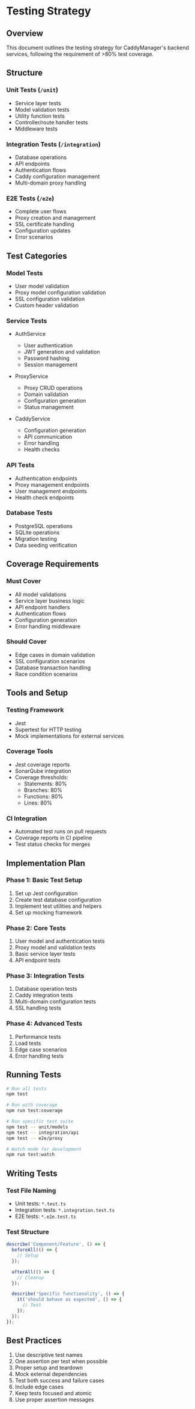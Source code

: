 # Testing Strategy

## Overview
This document outlines the testing strategy for CaddyManager's backend services, following the requirement of >80% test coverage.

## Structure

### Unit Tests (`/unit`)
- Service layer tests
- Model validation tests
- Utility function tests
- Controller/route handler tests
- Middleware tests

### Integration Tests (`/integration`)
- Database operations
- API endpoints
- Authentication flows
- Caddy configuration management
- Multi-domain proxy handling

### E2E Tests (`/e2e`)
- Complete user flows
- Proxy creation and management
- SSL certificate handling
- Configuration updates
- Error scenarios

## Test Categories

### Model Tests
- User model validation
- Proxy model configuration validation
- SSL configuration validation
- Custom header validation

### Service Tests
- AuthService
  - User authentication
  - JWT generation and validation
  - Password hashing
  - Session management

- ProxyService
  - Proxy CRUD operations
  - Domain validation
  - Configuration generation
  - Status management

- CaddyService
  - Configuration generation
  - API communication
  - Error handling
  - Health checks

### API Tests
- Authentication endpoints
- Proxy management endpoints
- User management endpoints
- Health check endpoints

### Database Tests
- PostgreSQL operations
- SQLite operations
- Migration testing
- Data seeding verification

## Coverage Requirements

### Must Cover
- All model validations
- Service layer business logic
- API endpoint handlers
- Authentication flows
- Configuration generation
- Error handling middleware

### Should Cover
- Edge cases in domain validation
- SSL configuration scenarios
- Database transaction handling
- Race condition scenarios

## Tools and Setup

### Testing Framework
- Jest
- Supertest for HTTP testing
- Mock implementations for external services

### Coverage Tools
- Jest coverage reports
- SonarQube integration
- Coverage thresholds:
  - Statements: 80%
  - Branches: 80%
  - Functions: 80%
  - Lines: 80%

### CI Integration
- Automated test runs on pull requests
- Coverage reports in CI pipeline
- Test status checks for merges

## Implementation Plan

### Phase 1: Basic Test Setup
1. Set up Jest configuration
2. Create test database configuration
3. Implement test utilities and helpers
4. Set up mocking framework

### Phase 2: Core Tests
1. User model and authentication tests
2. Proxy model and validation tests
3. Basic service layer tests
4. API endpoint tests

### Phase 3: Integration Tests
1. Database operation tests
2. Caddy integration tests
3. Multi-domain configuration tests
4. SSL handling tests

### Phase 4: Advanced Tests
1. Performance tests
2. Load tests
3. Edge case scenarios
4. Error handling tests

## Running Tests

```bash
# Run all tests
npm test

# Run with coverage
npm run test:coverage

# Run specific test suite
npm test -- unit/models
npm test -- integration/api
npm test -- e2e/proxy

# Watch mode for development
npm run test:watch
```

## Writing Tests

### Test File Naming
- Unit tests: `*.test.ts`
- Integration tests: `*.integration.test.ts`
- E2E tests: `*.e2e.test.ts`

### Test Structure
```typescript
describe('Component/Feature', () => {
  beforeAll(() => {
    // Setup
  });

  afterAll(() => {
    // Cleanup
  });

  describe('Specific functionality', () => {
    it('should behave as expected', () => {
      // Test
    });
  });
});
```

## Best Practices
1. Use descriptive test names
2. One assertion per test when possible
3. Proper setup and teardown
4. Mock external dependencies
5. Test both success and failure cases
6. Include edge cases
7. Keep tests focused and atomic
8. Use proper assertion messages
